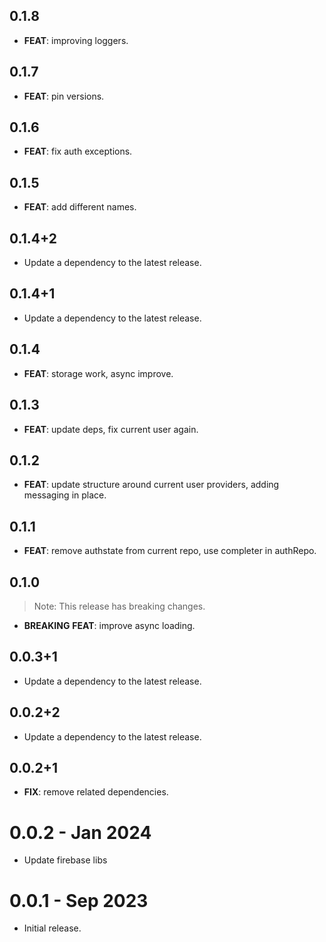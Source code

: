 ## 0.1.8

 - **FEAT**: improving loggers.

## 0.1.7

 - **FEAT**: pin versions.

## 0.1.6

 - **FEAT**: fix auth exceptions.

## 0.1.5

 - **FEAT**: add different names.

## 0.1.4+2

 - Update a dependency to the latest release.

## 0.1.4+1

 - Update a dependency to the latest release.

## 0.1.4

 - **FEAT**: storage work, async improve.

## 0.1.3

 - **FEAT**: update deps, fix current user again.

## 0.1.2

 - **FEAT**: update structure around current user providers, adding messaging in place.

## 0.1.1

 - **FEAT**: remove authstate from current repo, use completer in authRepo.

## 0.1.0

> Note: This release has breaking changes.

 - **BREAKING** **FEAT**: improve async loading.

## 0.0.3+1

 - Update a dependency to the latest release.

## 0.0.2+2

 - Update a dependency to the latest release.

## 0.0.2+1

 - **FIX**: remove related dependencies.

# 0.0.2 - Jan 2024

- Update firebase libs

# 0.0.1 - Sep 2023

- Initial release.
